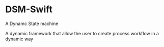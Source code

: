 # DSM-Swift
A Dynamc State machine

A dynamic framework that allow the user to create process workflow in a dynamic way
